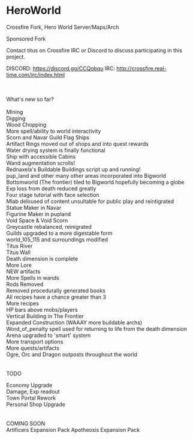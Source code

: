 # HeroWorld
Crossfire Fork, Hero World Server/Maps/Arch

Sponsored Fork </br>

Contact titus on Crossfire IRC or Discord to discuss participating in this project.

DISCORD: https://discord.gg/CCQqbqu
IRC: http://crossfire.real-time.com/irc/index.html

</BR>
</br>
What's new so far? </br>
</br>
Mining </br>
Digging </br>
Wood Chopping </br>
More spell/ability to world interactivity </br>
Scorn and Navar Guild Flag Ships </br>
Artifact Rings moved out of shops and into quest rewards </br>
Water drying system is finally functional </br>
Ship with accessible Cabins </br>
Wand augmentation scrolls! </br>
Rednaxela's Buildable Buildings script up and running! <br>
pup_land and other many other areas incorporated into Bigworld </br>
Bottomworld (The frontier) tiled to Bigworld hopefully becoming a globe </br>
Exp loss from death reduced greatly </br>
Four stage tutorial with face selection </br>
Mlab deloused of content unsuitable for public play and reintigrated </br>
Statue Maker in Navar </br>
Figurine Maker in pupland </br>
Void Space & Void Scorn </br>
Greycastle rebalanced, reinigrated </br>
Guilds upgraded to a more digestable form </br>
world_105_115 and surroundings modified </br>
Titus River </br>
Titus Wall </br>
Death dimension is complete </br>
More Lore </br>
NEW artifacts <br>
More Spells in wands</br>
Rods Removed </br>
Removed procedurally generated books </br>
All recipes have a chance greater than 3 </br>
More recipes </br>
HP bars above mobs/players </br>
Vertical Building in The Frontier </br>
Expanded Construction (WAAAY more buildable archs) </br>
Word_of_penalty spell used for returning to life from the death dimension </br>
Arena upgraded to 'smart' system </br>
More transport options </br>
More quests/artifacts </br>
Ogre, Orc and Dragon outposts throughout the world </br>
</br>
</br>
TODO </br>

Economy Upgrade </br>
Damage, Exp readout </br>
Town Portal Rework </br>
Personal Shop Upgrade </br>
</br>
</br>
COMING SOON </br>
Artificers Expansion Pack
Apotheosis Expansion Pack

